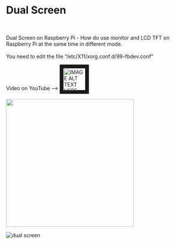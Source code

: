 <h1>Dual Screen</h1>
</br>

Dual Screen on Raspberry Pi - How do use monitor and LCD TFT on Raspberry Pi at the same time in different mode.
</br>
</br>
You need to edit the file “/etc/X11/xorg.conf.d/99-fbdev.conf” 
</br>


Video on YouTube --> <a href="https://youtu.be/gu0g6H6L2A4" target="_blank">
 <img src="https://user-images.githubusercontent.com/36192933/50377674-d0e70800-0621-11e9-9848-b41b02b2e1ac.png" alt="IMAGE ALT TEXT HERE" width="60" border="10" />
</a>
</br>

<img src="https://user-images.githubusercontent.com/36192933/50406781-2ad70180-07cb-11e9-8819-a0eec53b3fdf.png" width="350">

![dual screen]()
